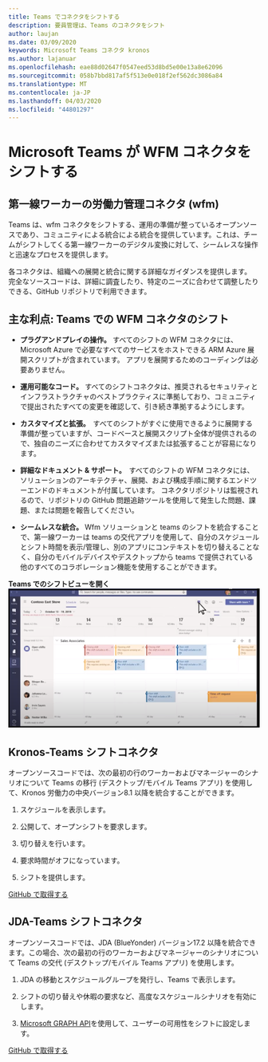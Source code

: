 ```yaml
---
title: Teams でコネクタをシフトする
description: 要員管理は、Teams のコネクタをシフト
author: laujan
ms.date: 03/09/2020
keywords: Microsoft Teams コネクタ kronos
ms.author: lajanuar
ms.openlocfilehash: eae88d02647f0547eed53d8bd5e00e13a8e62096
ms.sourcegitcommit: 058b7bbd817af5f513e0e018f2ef562dc3086a84
ms.translationtype: MT
ms.contentlocale: ja-JP
ms.lasthandoff: 04/03/2020
ms.locfileid: "44801297"
---
```

# <a name="microsoft-teams-shifts-wfm-connectors"></a>Microsoft Teams が WFM コネクタをシフトする  

## <a name="workforce-management-connectors-wfm-for-firstline-workers"></a>第一線ワーカーの労働力管理コネクタ (wfm) 

Teams は、wfm コネクタをシフトする、運用の準備が整っているオープンソースであり、コミュニティによる統合による統合を提供しています。これは、チームがシフトしてくる第一線ワーカーのデジタル変換に対して、シームレスな操作と迅速なプロセスを提供します。 

各コネクタは、組織への展開と統合に関する詳細なガイダンスを提供します。 完全なソースコードは、詳細に調査したり、特定のニーズに合わせて調整したりできる、GitHub リポジトリで利用できます。

## <a name="key-benefits-teams-shifts-wfm-connectors"></a>主な利点: Teams での WFM コネクタのシフト

* **プラグアンドプレイの操作。** すべてのシフトの WFM コネクタには、Microsoft Azure で必要なすべてのサービスをホストできる ARM Azure 展開スクリプトが含まれています。 アプリを展開するためのコーディングは必要ありません。

* **運用可能なコード。** すべてのシフトコネクタは、推奨されるセキュリティとインフラストラクチャのベストプラクティスに準拠しており、コミュニティで提出されたすべての変更を確認して、引き続き準拠するようにします。

* **カスタマイズと拡張。**  すべてのシフトがすぐに使用できるように展開する準備が整っていますが、コードベースと展開スクリプト全体が提供されるので、独自のニーズに合わせてカスタマイズまたは拡張することが容易になります。

* **詳細なドキュメント & サポート。**  すべてのシフトの WFM コネクタには、ソリューションのアーキテクチャ、展開、および構成手順に関するエンドツーエンドのドキュメントが付属しています。 コネクタリポジトリは監視されるので、リポジトリの GitHub 問題追跡ツールを使用して発生した問題、課題、または問題を報告してください。

* **シームレスな統合。** Wfm ソリューションと teams のシフトを統合することで、第一線ワーカーは teams の交代アプリを使用して、自分のスケジュールとシフト時間を表示/管理し、別のアプリにコンテキストを切り替えることなく、自分のモバイルデバイスやデスクトップから teams で提供されている他のすべてのコラボレーション機能を使用することができます。

**Teams でのシフトビューを開く**  
![Teams でのオープンシフト](../assets/images/teams-open-shifts-view.png)

## <a name="kronos-to-teams-shifts-connector"></a>Kronos-Teams シフトコネクタ

オープンソースコードでは、次の最初の行のワーカーおよびマネージャーのシナリオについて Teams の移行 (デスクトップ/モバイル Teams アプリ) を使用して、Kronos 労働力の中央バージョン8.1 以降を統合することができます。

1. スケジュールを表示します。

1. 公開して、オープンシフトを要求します。

1. 切り替えを行います。

1. 要求時間がオフになっています。

1. シフトを提供します。

[GitHub で取得する]( https://aka.ms/KronosShiftsConnector)

## <a name="jda-to-teams-shifts-connector"></a>JDA-Teams シフトコネクタ

オープンソースコードでは、JDA (BlueYonder) バージョン17.2 以降を統合できます。この場合、次の最初の行のワーカーおよびマネージャーのシナリオについて Teams の交代 (デスクトップ/モバイル Teams アプリ) を使用します。

1. JDA の移動とスケジュールグループを発行し、Teams で表示します。

1. シフトの切り替えや休暇の要求など、高度なスケジュールシナリオを有効にします。

1. [Microsoft GRAPH API](/graph/api/resources/shift?view=graph-rest-beta)を使用して、ユーザーの可用性をシフトに設定します。

[GitHub で取得する](https://aka.ms/JDAShiftsConnector)</br></br>
